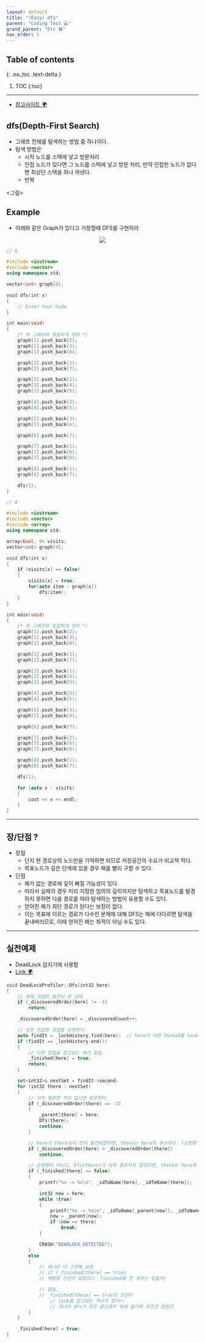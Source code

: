 ```yaml
---
layout: default
title: "(Easy) dfs"
parent: "Coding Test 💻"
grand_parent: "Etc 🛠"
nav_order: 1
---
```


## Table of contents
{: .no_toc .text-delta }

1. TOC
{:toc}

---

* [참고사이트 🌍](https://better-tomorrow.tistory.com/entry/DFS-BFS-%EC%9D%B4%ED%95%B4%ED%95%98%EA%B8%B0)

## dfs(Depth-First Search)

* 그래프 전체를 탐색하는 방법 중 하나이다.
* 탐색 방법은
    * 시작 노드를 스택에 넣고 방문처리
    * 인접 노드가 있다면 그 노드를 스택에 넣고 방문 처리, 만약 인접한 노드가 없다면 최상단 스택을 하나 꺼낸다.
    * 반복

<그림>

## Example

* 아래와 같은 Graph가 있다고 가정할때 DFS를 구현하라

<p align="center">
  <img src="https://taehyungs-programming-blog.github.io/blog/assets/images/etc/coding-test/ct-6-2.png"/>
</p>

```cpp
// Q

#include <iostream>
#include <vector>
using namespace std;

vector<int> graph[8];

void dfs(int x)
{
	// Enter Your Code
}

int main(void)
{
    /* 위 그래프와 동일하게 정의 */
    graph[1].push_back(2);
    graph[1].push_back(3);
    graph[1].push_back(8);

    graph[2].push_back(1);
    graph[2].push_back(7);

    graph[3].push_back(1);
    graph[3].push_back(4);
    graph[3].push_back(5);

    graph[4].push_back(3);
    graph[4].push_back(5);

    graph[5].push_back(3);
    graph[5].push_back(4);

    graph[6].push_back(7);

    graph[7].push_back(2);
    graph[7].push_back(6);
    graph[7].push_back(8);

    graph[8].push_back(1);
    graph[8].push_back(7);

    dfs(1);
}
```

```cpp
// A

#include <iostream>
#include <vector>
#include <array>
using namespace std;

array<bool, 9> visits;
vector<int> graph[9];

void dfs(int x)
{
    if (visits[x] == false)
    {
        visits[x] = true;
        for(auto item : graph[x])
            dfs(item);
    }
}

int main(void)
{
    /* 위 그래프와 동일하게 정의 */
    graph[1].push_back(2);
    graph[1].push_back(3);
    graph[1].push_back(8);

    graph[2].push_back(1);
    graph[2].push_back(7);

    graph[3].push_back(1);
    graph[3].push_back(4);
    graph[3].push_back(5);

    graph[4].push_back(3);
    graph[4].push_back(5);

    graph[5].push_back(3);
    graph[5].push_back(4);

    graph[6].push_back(7);

    graph[7].push_back(2);
    graph[7].push_back(6);
    graph[7].push_back(8);

    graph[8].push_back(1);
    graph[8].push_back(7);

    dfs(1);

    for (auto v : visits)
    {
        cout << v << endl;
    }
}
```

---

## 장/단점 ?

* 장점
    * 단지 현 경로상의 노드만을 기억하면 되므로 저장공간의 수요가 비교적 적다.
    * 목표노드가 깊은 단계에 있을 경우 해를 빨리 구할 수 있다.
* 단점
    * 해가 없는 경로에 깊이 빠질 가능성이 있다. 
    * 따라서 실제의 경우 미리 지정한 임의의 깊이까지만 탐색하고 목표노드를 발경하지 못하면 다음 경로를 따라 탐색하는 방법이 유용할 수도 있다.
    * 얻어진 해가 최단 경로가 된다는 보장이 없다. 
    * 이는 목표에 이르는 경로가 다수인 문제에 대해 DFS는 해에 다다르면 탐색을 끝내버리므로, 이때 얻어진 해는 최적이 아닐 수도 있다.

---

## 실전예제

* DeadLock 감지기에 사용함
* [Link 🌍](https://taehyungs-programming-blog.github.io/blog/docs/game-server/cpp-iocp/16-cpp-iocp/)

```cpp
void DeadLockProfiler::Dfs(int32 here)
{
    // 현재 지점이 발견이 된 상태
	if (_discoveredOrder[here] != -1)
		return;

	_discoveredOrder[here] = _discoveredCount++;

	// 모든 인접한 정점을 순회한다.
	auto findIt = _lockHistory.find(here);  // here가 어떤 Thread를 lock잡고있는지 확인
	if (findIt == _lockHistory.end())
	{
        // 다른 정점을 잡고있는 애가 없음.
		_finished[here] = true;
		return;
	}

	set<int32>& nextSet = findIt->second;
	for (int32 there : nextSet)
	{
		// 아직 방문한 적이 없다면 방문한다.
		if (_discoveredOrder[there] == -1)
		{
			_parent[there] = here;
			Dfs(there);
			continue;
		}

		// here가 there보다 먼저 발견되었다면, there는 here의 후손이다. (순방향 간선)
		if (_discoveredOrder[here] < _discoveredOrder[there])
			continue;

		// 순방향이 아니고, Dfs(there)가 아직 종료하지 않았다면, there는 here의 선조이다. (역방향 간선)
		if (_finished[there] == false)
		{
			printf("%s -> %s\n", _idToName[here], _idToName[there]);

			int32 now = here;
			while (true)
			{
				printf("%s -> %s\n", _idToName[_parent[now]], _idToName[now]);
				now = _parent[now];
				if (now == there)
					break;
			}

			CRASH("DEADLOCK_DETECTED");
		}
        else
        {
            // 하나만 더 고려해 보자
            // if (_finished[there] == true)
            // 역방향 간선이 있었으나 _finished를 한 경우는 있을까?

            // 없음.
            // _finished[there] == true의 조건이
                // lock을 잡고있는 자녀가 없거나
                // 자녀의 dfs가 모두 끝난경우 밖에 없기에 무조건 잡힌다
        }
	}

	_finished[here] = true;
}
```